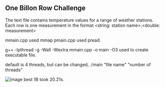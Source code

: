 ## One Billon Row Challenge
The text file contains temperature values for a range of weather stations. Each row is one measurement in the format <string: station name>;<double: measurement>

mmain.cpp used mmap
pmain.cpp used pread.

g++ -lpthread -g -Wall -Wextra mmain.cpp -o main -O3 used to create executable file.

default is 4 threads, but can be changed, ./main "file name" "number of threads"

![image](https://github.com/bu-cs447-2024-1s/one-billion-row-challenge-sirunde/assets/68354747/448bc580-becf-4dbf-900a-bd76ce34dc9a)
best 1B took 20.21s.
